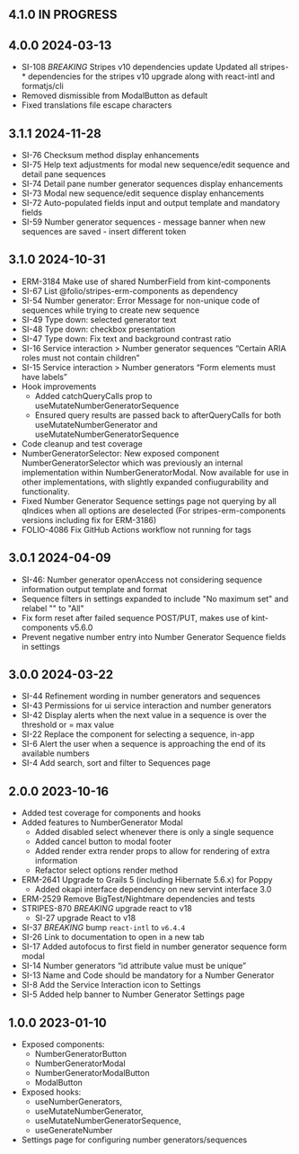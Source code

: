## 4.1.0 IN PROGRESS

## 4.0.0 2024-03-13
  * SI-108 *BREAKING* Stripes v10 dependencies update
    Updated all stripes-* dependencies for the stripes v10 upgrade along with react-intl and formatjs/cli
  * Removed dismissible from ModalButton as default
  * Fixed translations file escape characters 

## 3.1.1 2024-11-28
  * SI-76 Checksum method display enhancements
  * SI-75 Help text adjustments for modal new sequence/edit sequence and detail pane sequences
  * SI-74 Detail pane number generator sequences display enhancements
  * SI-73 Modal new sequence/edit sequence display enhancements
  * SI-72 Auto-populated fields input and output template and mandatory fields
  * SI-59 Number generator sequences - message banner when new sequences are saved - insert different token

## 3.1.0 2024-10-31
  * ERM-3184 Make use of shared NumberField from kint-components
  * SI-67 List @folio/stripes-erm-components as dependency
  * SI-54 Number generator: Error Message for non-unique code of sequences while trying to create new sequence
  * SI-49 Type down: selected generator text
  * SI-48 Type down: checkbox presentation
  * SI-47 Type down: Fix text and background contrast ratio
  * SI-16 Service interaction > Number generator sequences “Certain ARIA roles must not contain children”
  * SI-15 Service interaction > Number generators “Form elements must have labels”
  * Hook improvements
    * Added catchQueryCalls prop to useMutateNumberGeneratorSequence
    * Ensured query results are passed back to afterQueryCalls for both useMutateNumberGenerator and useMutateNumberGeneratorSequence
  * Code cleanup and test coverage
  * NumberGeneratorSelector: New exposed component NumberGeneratorSelector which was previously an internal implementation within NumberGeneratorModal. Now available for use in other implementations, with slightly expanded confiugurability and functionality.
  * Fixed Number Generator Sequence settings page not querying by all qIndices when all options are deselected (For stripes-erm-components versions including fix for ERM-3186)
  * FOLIO-4086 Fix GitHub Actions workflow not running for tags

## 3.0.1 2024-04-09
  * SI-46: Number generator openAccess not considering sequence information output template and format
  * Sequence filters in settings expanded to include "No maximum set" and relabel "" to "All"
  * Fix form reset after failed sequence POST/PUT, makes use of kint-components v5.6.0
  * Prevent negative number entry into Number Generator Sequence fields in settings

## 3.0.0 2024-03-22
  * SI-44 Refinement wording in number generators and sequences
  * SI-43 Permissions for ui service interaction and number generators
  * SI-42 Display alerts when the next value in a sequence is over the threshold or = max value
  * SI-22 Replace the component for selecting a sequence, in-app
  * SI-6 Alert the user when a sequence is approaching the end of its available numbers
  * SI-4 Add search, sort and filter to Sequences page

## 2.0.0 2023-10-16
  * Added test coverage for components and hooks
  * Added features to NumberGenerator Modal
    * Added disabled select whenever there is only a single sequence
    * Added cancel button to modal footer
    * Added render extra render props to allow for rendering of extra information 
    * Refactor select options render method
  * ERM-2641 Upgrade to Grails 5 (including Hibernate 5.6.x) for Poppy
    * Added okapi interface dependency on new servint interface 3.0
  * ERM-2529 Remove BigTest/Nightmare dependencies and tests
  * STRIPES-870 *BREAKING* upgrade react to v18
    * SI-27 upgrade React to v18
  * SI-37 *BREAKING* bump `react-intl` to `v6.4.4`
  * SI-26 Link to documentation to open in a new tab
  * SI-17 Added autofocus to first field in number generator sequence form modal  
  * SI-14 Number generators “id attribute value must be unique”
  * SI-13 Name and Code should be mandatory for a Number Generator
  * SI-8 Add the Service Interaction icon to Settings
  * SI-5 Added help banner to Number Generator Settings page

## 1.0.0 2023-01-10
  * Exposed components:
    * NumberGeneratorButton
    * NumberGeneratorModal
    * NumberGeneratorModalButton
    * ModalButton
  * Exposed hooks:
    * useNumberGenerators,
    * useMutateNumberGenerator,
    * useMutateNumberGeneratorSequence,
    * useGenerateNumber
  * Settings page for configuring number generators/sequences
